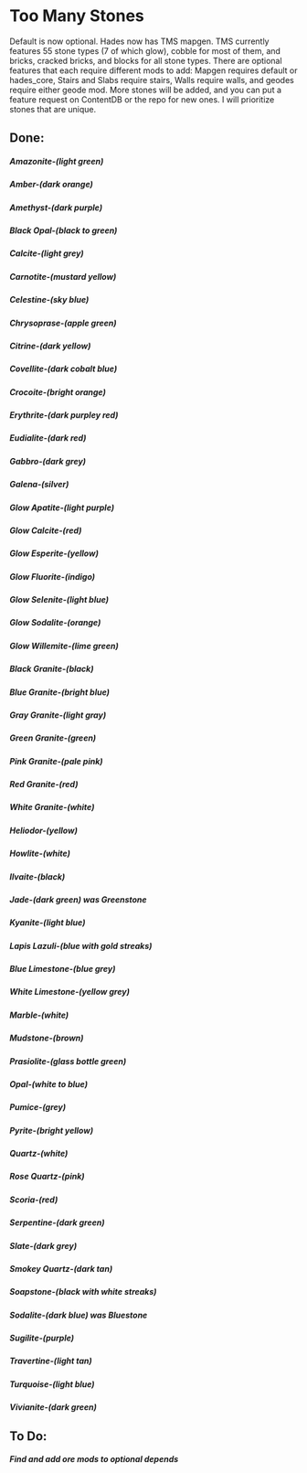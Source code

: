 # Too Many Stones

Default is now optional. Hades now has TMS mapgen. TMS currently features 55 stone types (7 of which glow), cobble for most of them, and bricks, cracked bricks, and blocks for all stone types. There are optional features that each require different mods to add: Mapgen requires default or hades_core, Stairs and Slabs require stairs, Walls require walls, and geodes require either geode mod. More stones will be added, and you can put a feature request on ContentDB or the repo for new ones. I will prioritize stones that are unique.

## Done:
##### Amazonite-(light green)
##### Amber-(dark orange)
##### Amethyst-(dark purple)
##### Black Opal-(black to green)
##### Calcite-(light grey)
##### Carnotite-(mustard yellow)
##### Celestine-(sky blue)
##### Chrysoprase-(apple green)
##### Citrine-(dark yellow)
##### Covellite-(dark cobalt blue)
##### Crocoite-(bright orange)
##### Erythrite-(dark purpley red)
##### Eudialite-(dark red)
##### Gabbro-(dark grey)
##### Galena-(silver)
##### Glow Apatite-(light purple)
##### Glow Calcite-(red)
##### Glow Esperite-(yellow)
##### Glow Fluorite-(indigo)
##### Glow Selenite-(light blue)
##### Glow Sodalite-(orange)
##### Glow Willemite-(lime green)
##### Black Granite-(black)
##### Blue Granite-(bright blue)
##### Gray Granite-(light gray)
##### Green Granite-(green)
##### Pink Granite-(pale pink)
##### Red Granite-(red)
##### White Granite-(white)
##### Heliodor-(yellow)
##### Howlite-(white)
##### Ilvaite-(black)
##### Jade-(dark green) was Greenstone
##### Kyanite-(light blue)
##### Lapis Lazuli-(blue with gold streaks)
##### Blue Limestone-(blue grey)
##### White Limestone-(yellow grey)
##### Marble-(white)
##### Mudstone-(brown)
##### Prasiolite-(glass bottle green)
##### Opal-(white to blue)
##### Pumice-(grey)
##### Pyrite-(bright yellow)
##### Quartz-(white)
##### Rose Quartz-(pink)
##### Scoria-(red)
##### Serpentine-(dark green)
##### Slate-(dark grey)
##### Smokey Quartz-(dark tan)
##### Soapstone-(black with white streaks)
##### Sodalite-(dark blue) was Bluestone
##### Sugilite-(purple)
##### Travertine-(light tan)
##### Turquoise-(light blue)
##### Vivianite-(dark green)

## To Do:
##### Find and add ore mods to optional depends

